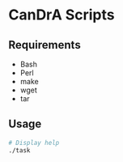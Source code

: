 # CanDrA Scripts

## Requirements

- Bash
- Perl
- make
- wget
- tar

## Usage

```bash
# Display help
./task
```
